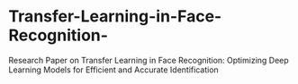 # Transfer-Learning-in-Face-Recognition-
Research Paper on Transfer Learning in Face Recognition: Optimizing Deep Learning Models for Efficient and Accurate Identification
